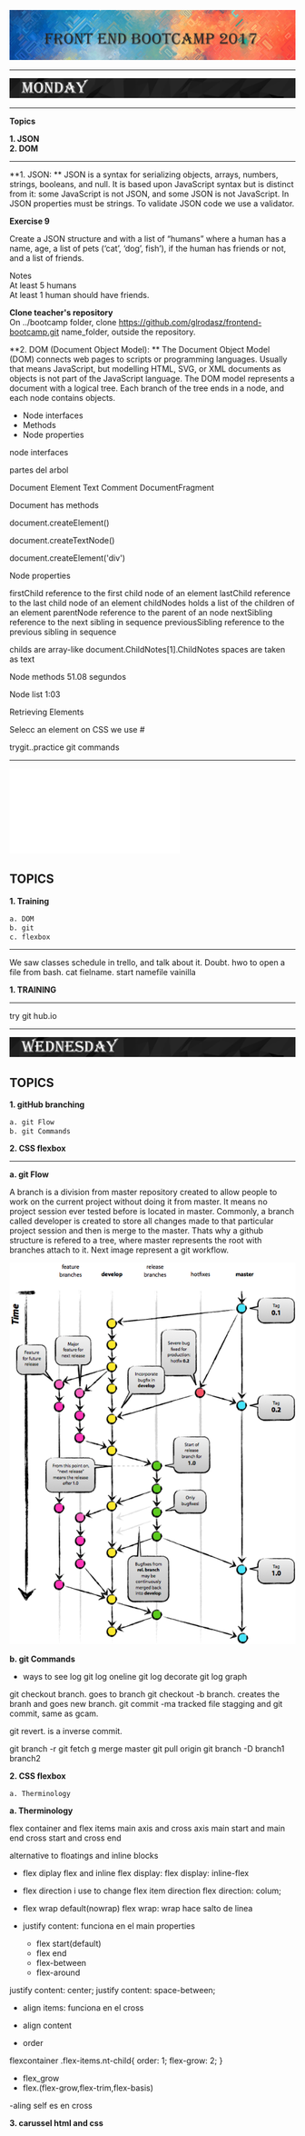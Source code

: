 ![Bootcamp Header](/images/bootcamp_header.png)

---

![Monday](/images/monday.png)

___
**Topics**

**1. JSON**  
**2. DOM**
___

**1. JSON: ** JSON is a syntax for serializing objects, arrays, numbers, strings, booleans, and null. It is based upon JavaScript syntax but is distinct from it: some JavaScript is not JSON, and some JSON is not JavaScript. In JSON properties must be strings. To validate JSON code we use a validator.

**Exercise 9**

Create a JSON structure and with a list of “humans” where a human has a name, age, a list of pets (‘cat’, ‘dog’, fish’), if the human has friends or not, and a list of friends.

Notes  
At least 5 humans  
At least 1 human should have friends.

**Clone teacher's repository**  
On ../bootcamp folder, clone https://github.com/glrodasz/frontend-bootcamp.git name_folder, outside the repository.


**2. DOM (Document Object Model): ** The Document Object Model (DOM) connects web pages to scripts or programming languages. Usually that means JavaScript, but modelling HTML, SVG, or XML documents as objects is not part of the JavaScript language. The DOM model represents a document with a logical tree. Each branch of the tree ends in a node, and each node contains objects.

- Node interfaces
- Methods
- Node properties


node interfaces

partes del arbol

Document
Element
Text
Comment
DocumentFragment

Document has methods

document.createElement()

document.createTextNode()

document.createElement('div')

Node properties

firstChild 
reference to the first child node of an element
lastChild 
reference to the last child node of an element
childNodes 
holds a list of the children of an element
parentNode 
reference to the parent of an node
nextSibling 
reference to the next sibling in sequence
previousSibling 
reference to the previous sibling in sequence


childs are array-like document.ChildNotes[1].ChildNotes
spaces are taken as text


Node methods 51.08 segundos

Node list 1:03

Retrieving Elements

Selecc an element on CSS we use # 

trygit..practice git commands
___

![Tuesday](/iamges/tuesday.pgn)

## TOPICS

**1. Training**

    a. DOM
    b. git
    c. flexbox
___
We saw classes schedule in trello, and talk about it.
Doubt. hwo to open a file from bash. cat fielname. start namefile
vainilla

**1. TRAINING**
___
 try git hub.io

___

![Wednesday](/images/wednesday.png)

## TOPICS

**1. gitHub branching**
    
    a. git Flow
    b. git Commands

**2. CSS flexbox**


___

**a. git Flow**

A branch is a division from master repository created to allow people to work on the current project without doing it from master. It means no project session ever tested before is located in master. Commonly, a branch called developer is created to store all changes made to that particular project session and then is merge to the master. Thats why a github structure is refered to a tree, where master represents the root with branches attach to it. Next image represent a git workflow.

![git workflow](/images/gitflow-orig-diagram.png)  


**b. git Commands**

- ways to see log
git log oneline
git log decorate
git log graph 

git checkout branch. goes to branch
git checkout -b branch. creates the branh and goes new branch.
git commit -ma tracked file stagging and git commit, same as gcam.

git revert. is a inverse commit.

git branch -r
git fetch 
g merge master
git pull origin
git branch -D branch1 branch2



**2. CSS flexbox**

    a. Therminology



**a. Therminology**

flex container and flex items
main axis and cross axis
main start and main end
cross start and cross end

alternative to floatings and inline blocks

- flex diplay
flex and inline flex
display: flex
display: inline-flex

- flex direction
i use to change flex item direction
flex direction: colum;

- flex wrap
default(nowrap)
flex wrap: wrap  hace salto de linea

- justify content: funciona en el main
properties
    - flex start(default)
    - flex end
    - flex-between
    - flex-around
    
justify content: center;
justify content: space-between;

- align items: funciona en el cross

- align content

- order

flexcontainer .flex-items.nt-child{
order: 1;
flex-grow: 2;
}

- flex_grow
- flex.(flex-grow,flex-trim,flex-basis)

-aling self es en cross


**3. carussel html and css**






